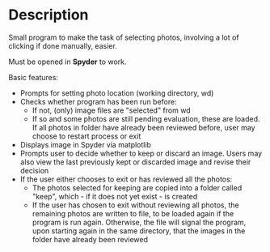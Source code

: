 # Description
Small program to make the task of selecting photos, involving a lot of clicking if done manually, easier. 

Must be opened in **Spyder** to work.

Basic features:
- Prompts for setting photo location (working directory, wd)
- Checks whether program has been run before:
  - If not, (only) image files are "selected" from wd
  - If so and some photos are still pending evaluation, these are loaded. If all photos in folder have already been reviewed before, user may choose to restart process or exit
- Displays image in Spyder via matplotlib
- Prompts user to decide whether to keep or discard an image. Users may also view the last previously kept or discarded image and revise their decision
- If the user either chooses to exit or has reviewed all the photos:
  - The photos selected for keeping are copied into a folder called "keep", which - if it does not yet exist - is created
  - If the user has chosen to exit without reviewing all photos, the remaining photos are written to file, to be loaded again if the program is run again. Otherwise, the file will signal the program, upon starting again in the same directory, that the images in the folder have already been reviewed  
